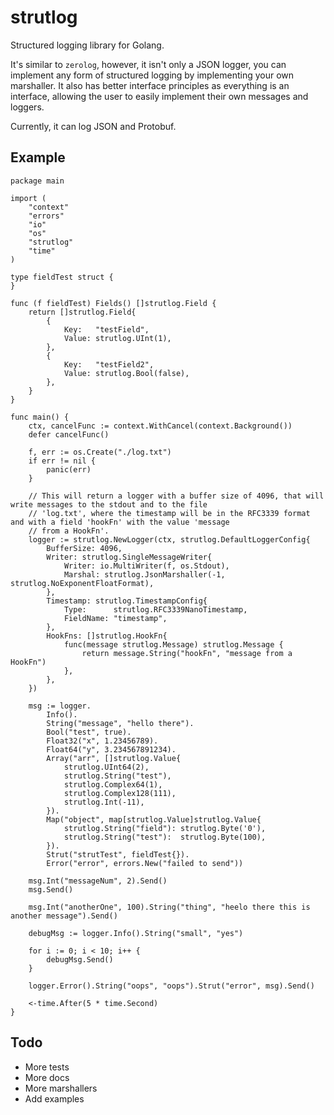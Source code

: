 # strutlog

Structured logging library for Golang.

It's similar to `zerolog`, however, it isn't only a JSON logger, you can implement any form of structured logging by 
implementing your own marshaller. It also has better interface principles as everything is an interface, allowing the 
user to easily implement their own messages and loggers.

Currently, it can log JSON and Protobuf.

## Example

```
package main

import (
	"context"
	"errors"
	"io"
	"os"
	"strutlog"
	"time"
)

type fieldTest struct {
}

func (f fieldTest) Fields() []strutlog.Field {
	return []strutlog.Field{
		{
			Key:   "testField",
			Value: strutlog.UInt(1),
		},
		{
			Key:   "testField2",
			Value: strutlog.Bool(false),
		},
	}
}

func main() {
	ctx, cancelFunc := context.WithCancel(context.Background())
	defer cancelFunc()

	f, err := os.Create("./log.txt")
	if err != nil {
		panic(err)
	}

    // This will return a logger with a buffer size of 4096, that will write messages to the stdout and to the file
    // 'log.txt', where the timestamp will be in the RFC3339 format and with a field 'hookFn' with the value 'message
    // from a HookFn'.    
	logger := strutlog.NewLogger(ctx, strutlog.DefaultLoggerConfig{
		BufferSize: 4096,
		Writer: strutlog.SingleMessageWriter{
			Writer: io.MultiWriter(f, os.Stdout),
			Marshal: strutlog.JsonMarshaller(-1, strutlog.NoExponentFloatFormat),
		},
		Timestamp: strutlog.TimestampConfig{
			Type:      strutlog.RFC3339NanoTimestamp,
			FieldName: "timestamp",
		},
		HookFns: []strutlog.HookFn{
			func(message strutlog.Message) strutlog.Message {
				return message.String("hookFn", "message from a HookFn")
			},
		},
	})

	msg := logger.
		Info().
		String("message", "hello there").
		Bool("test", true).
		Float32("x", 1.23456789).
		Float64("y", 3.234567891234).
		Array("arr", []strutlog.Value{
			strutlog.UInt64(2),
			strutlog.String("test"),
			strutlog.Complex64(1),
			strutlog.Complex128(111),
			strutlog.Int(-11),
		}).
		Map("object", map[strutlog.Value]strutlog.Value{
			strutlog.String("field"): strutlog.Byte('0'),
			strutlog.String("test"):  strutlog.Byte(100),
		}).
		Strut("strutTest", fieldTest{}).
		Error("error", errors.New("failed to send"))

	msg.Int("messageNum", 2).Send()
	msg.Send()

	msg.Int("anotherOne", 100).String("thing", "heelo there this is another message").Send()

	debugMsg := logger.Info().String("small", "yes")

	for i := 0; i < 10; i++ {
		debugMsg.Send()
	}

	logger.Error().String("oops", "oops").Strut("error", msg).Send()

	<-time.After(5 * time.Second)
}
```

## Todo

- More tests
- More docs
- More marshallers
- Add examples

